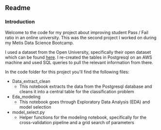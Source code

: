 ## Readme

### Introduction

Welcome to the code for my project about improving student Pass / Fail ratio in an online university. This was the second project I worked on during my Metis Data Science Bootcamp.

I used a dataset from the Open University, specifically their open dataset which can be found [here](https://analyse.kmi.open.ac.uk). I re-created the tables in Postgresql on an AWS machine and used SQL queries to pull the relevant information from there. 

In the code folder for this project you'll find the following files:

* Data_extract_clean
  * This notebook extracts the data from the Postgresql database and cleans it into a central table for the classification problem
* Eda_modeling
  * This notebook goes through Exploratory Data Analysis (EDA) and model selection
* model_select.py
  * Helper functions for the modeling notebook, specifically for the cross-validation pipeline and a grid search of parameters
